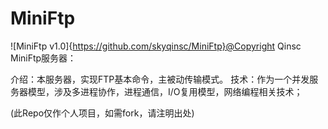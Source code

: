 # MiniFtp

![MiniFtp v1.0]{https://github.com/skyqinsc/MiniFtp}@Copyright Qinsc
MiniFtp服务器：

介绍：本服务器，实现FTP基本命令，主被动传输模式。
技术：作为一个并发服务器模型，涉及多进程协作，进程通信，I/O复用模型，网络编程相关技术；

(此Repo仅作个人项目，如需fork，请注明出处)
